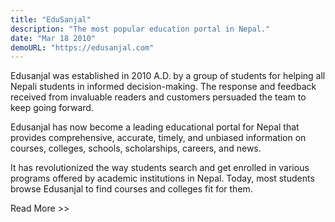 ```yaml
---
title: "EduSanjal"
description: "The most popular education portal in Nepal."
date: "Mar 18 2010"
demoURL: "https://edusanjal.com"
---
```


Edusanjal was established in 2010 A.D. by a group of students for helping all Nepali students in informed decision-making. The response and feedback received from invaluable readers and customers persuaded the team to keep going forward.

Edusanjal has now become a leading educational portal for Nepal that provides comprehensive, accurate, timely, and unbiased information on courses, colleges, schools, scholarships, careers, and news. 

It has revolutionized the way students search and get enrolled in various programs offered by academic institutions in Nepal. Today, most students browse Edusanjal to find courses and colleges fit for them. 

<Link href="https://edusanjal.com/about/us/" aria-label="About Edusanjal" external>Read More >></Link>